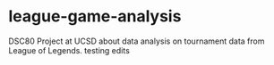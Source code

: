 # league-game-analysis
DSC80 Project at UCSD about data analysis on tournament data from League of Legends.
testing edits
